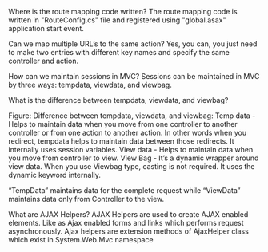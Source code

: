 Where is the route mapping code written?
The route mapping code is written in "RouteConfig.cs" file and registered using "global.asax" application start event.

Can we map multiple URL’s to the same action?
Yes, you can, you just need to make two entries with different key names and specify the same controller and action.


How can we maintain sessions in MVC?
Sessions can be maintained in MVC by three ways: tempdata, viewdata, and viewbag.

What is the difference between tempdata, viewdata, and viewbag?


Figure: Difference between tempdata, viewdata, and viewbag:
Temp data - Helps to maintain data when you move from one controller to another controller or from one action to another action. In other words when you redirect, tempdata helps to maintain data between those redirects. It internally uses session variables.
View data - Helps to maintain data when you move from controller to view.
View Bag - It’s a dynamic wrapper around view data. When you use Viewbag type, casting is not required. It uses the dynamic keyword internally.



“TempData” maintains data for the complete request while “ViewData” maintains data only from Controller to the view.


What are AJAX Helpers?
AJAX Helpers are used to create AJAX enabled elements. 
Like as Ajax enabled forms and links which performs request asynchronously.
Ajax helpers are extension methods of AjaxHelper class which exist in System.Web.Mvc namespace

